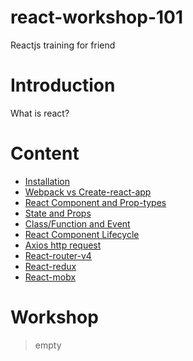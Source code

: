 # react-workshop-101
Reactjs training for friend

# Introduction
  What is react?

# Content
* [Installation](https://github.com/bukton123/react-workshop-101/tree/master/00-installation)
* [Webpack vs Create-react-app](https://github.com/bukton123/react-workshop-101/tree/master/01-webpack-vs-create-react-app)
* [React Component and Prop-types](https://github.com/bukton123/react-workshop-101/tree/master/02-react-component-and-prop-types)
* [State and Props]()
* [Class/Function and Event]()
* [React Component Lifecycle]()
* [Axios http request]()
* [React-router-v4]()
* [React-redux]()
* [React-mobx]()

# Workshop
> empty
